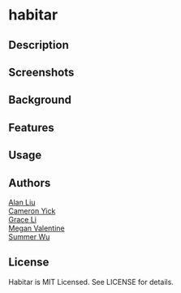 habitar
=======

## Description



## Screenshots



## Background



## Features



## Usage



## Authors

[Alan Liu](https://github.com/AlanLiu96)<br>
[Cameron Yick](https://github.com/hydrosquall)<br>
[Grace Li](https://github.com/starfirefly)<br>
[Megan Valentine](https://github.com/)<br>
[Summer Wu](https://github.com/sw5813)<br>


## License

Habitar is MIT Licensed. See LICENSE for details.